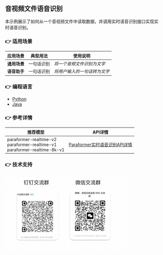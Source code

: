 [comment]: # (title and brief introduction of the sample)
## 音视频文件语音识别
本示例展示了如何从一个音视频文件中读取数据，并调用实时语音识别接口实现实时语音识别。

[comment]: # (list of scenarios of the sample)
### :point_right: 适用场景

| 应用场景     | 典型用法      | 使用说明            |
|----------|-----------|-----------------|
| **通用场景** | 一句话识别     | *将一个音频文件识别为文字*  |
| **语音助手** | 一句话识别     | *将用户输入的一句话转为文字* |

[comment]: # (supported programming languages of the sample)
### :point_right: 编程语言
- [Python](./python)
- [Java](./java)

[comment]: # (model and interface of the sample)
### :point_right: 参考详情

| 推荐模型 | API详情 |
| ----- | ----- |
| paraformer-realtime-v2<br>paraformer-realtime-v1<br>paraformer-realtime-8k-v1 | [Paraformer实时语音识别API详情](https://help.aliyun.com/zh/model-studio/developer-reference/paraformer-real-time-speech-recognition-api) |


[comment]: # (technical support of the sample)
### :point_right: 技术支持
<img src="../../../docs/image/groups.png" width="400"/>
